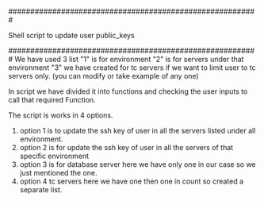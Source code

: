 #########################################################

Shell script to update user public_keys

#########################################################
We have used 3 list "1" is for environment "2" is for servers under that environment "3" we have created for tc servers if we want to limit user to tc servers only. (you can modify or take example of any one)

In script we have divided it into functions and checking the user inputs to call that required Function.

The script is works in 4 options.

1. option 1 is to update the ssh key of user in all the servers listed under all environment.
2. option 2 is for update the ssh key of user in all the servers of that specific environment
3. option 3 is for database server here we have only one in our case so we just mentioned the one.
4. option 4 tc servers here we have one then one in count so created a separate list.
